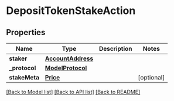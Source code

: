 # DepositTokenStakeAction

## Properties
Name | Type | Description | Notes
------------ | ------------- | ------------- | -------------
**staker** | [**AccountAddress**](AccountAddress.md) |  | 
**_protocol** | [**ModelProtocol**](ModelProtocol.md) |  | 
**stakeMeta** | [**Price**](Price.md) |  | [optional] 

[[Back to Model list]](../README.md#documentation-for-models) [[Back to API list]](../README.md#documentation-for-api-endpoints) [[Back to README]](../README.md)



